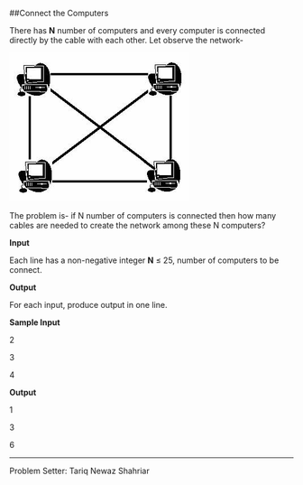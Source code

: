 ##Connect the Computers

There has **N** number of computers and every computer is connected directly by the cable with each other. Let observe the network-

![4-computers-with-mesh-network](4-computers-with-mesh-network.jpg)

The problem is- if N number of computers is connected then how many cables are needed to create the network among these N computers?


**Input**

Each line has a non-negative integer **N** ≤ 25, number of computers to be connect.

**Output**

For each input, produce output in one line.

**Sample Input**

2

3

4

**Output**

1

3

6

***
Problem Setter: Tariq Newaz Shahriar
